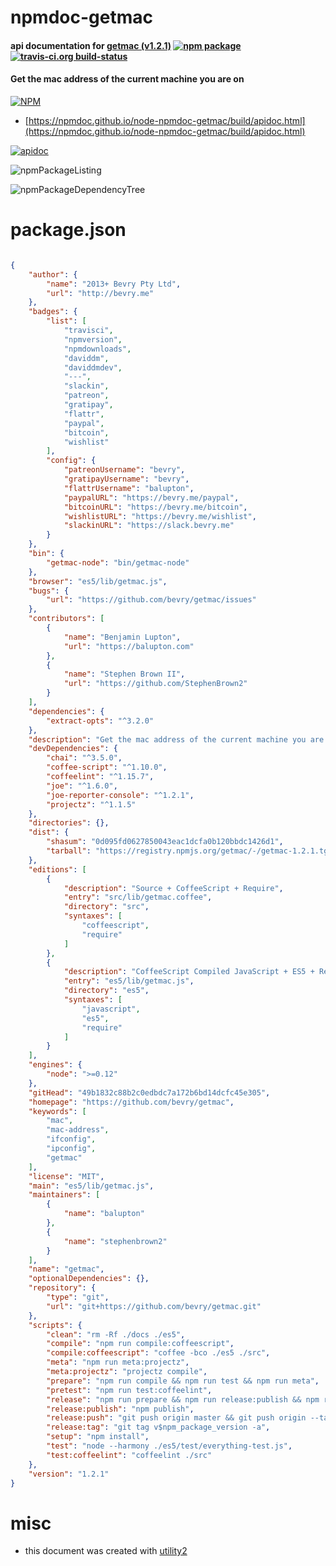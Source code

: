 # npmdoc-getmac

#### api documentation for  [getmac (v1.2.1)](https://github.com/bevry/getmac)  [![npm package](https://img.shields.io/npm/v/npmdoc-getmac.svg?style=flat-square)](https://www.npmjs.org/package/npmdoc-getmac) [![travis-ci.org build-status](https://api.travis-ci.org/npmdoc/node-npmdoc-getmac.svg)](https://travis-ci.org/npmdoc/node-npmdoc-getmac)

#### Get the mac address of the current machine you are on

[![NPM](https://nodei.co/npm/getmac.png?downloads=true&downloadRank=true&stars=true)](https://www.npmjs.com/package/getmac)

- [https://npmdoc.github.io/node-npmdoc-getmac/build/apidoc.html](https://npmdoc.github.io/node-npmdoc-getmac/build/apidoc.html)

[![apidoc](https://npmdoc.github.io/node-npmdoc-getmac/build/screenCapture.buildCi.browser.%252Ftmp%252Fbuild%252Fapidoc.html.png)](https://npmdoc.github.io/node-npmdoc-getmac/build/apidoc.html)

![npmPackageListing](https://npmdoc.github.io/node-npmdoc-getmac/build/screenCapture.npmPackageListing.svg)

![npmPackageDependencyTree](https://npmdoc.github.io/node-npmdoc-getmac/build/screenCapture.npmPackageDependencyTree.svg)



# package.json

```json

{
    "author": {
        "name": "2013+ Bevry Pty Ltd",
        "url": "http://bevry.me"
    },
    "badges": {
        "list": [
            "travisci",
            "npmversion",
            "npmdownloads",
            "daviddm",
            "daviddmdev",
            "---",
            "slackin",
            "patreon",
            "gratipay",
            "flattr",
            "paypal",
            "bitcoin",
            "wishlist"
        ],
        "config": {
            "patreonUsername": "bevry",
            "gratipayUsername": "bevry",
            "flattrUsername": "balupton",
            "paypalURL": "https://bevry.me/paypal",
            "bitcoinURL": "https://bevry.me/bitcoin",
            "wishlistURL": "https://bevry.me/wishlist",
            "slackinURL": "https://slack.bevry.me"
        }
    },
    "bin": {
        "getmac-node": "bin/getmac-node"
    },
    "browser": "es5/lib/getmac.js",
    "bugs": {
        "url": "https://github.com/bevry/getmac/issues"
    },
    "contributors": [
        {
            "name": "Benjamin Lupton",
            "url": "https://balupton.com"
        },
        {
            "name": "Stephen Brown II",
            "url": "https://github.com/StephenBrown2"
        }
    ],
    "dependencies": {
        "extract-opts": "^3.2.0"
    },
    "description": "Get the mac address of the current machine you are on",
    "devDependencies": {
        "chai": "^3.5.0",
        "coffee-script": "^1.10.0",
        "coffeelint": "^1.15.7",
        "joe": "^1.6.0",
        "joe-reporter-console": "^1.2.1",
        "projectz": "^1.1.5"
    },
    "directories": {},
    "dist": {
        "shasum": "0d095fd0627850043eac1dcfa0b120bbdc1426d1",
        "tarball": "https://registry.npmjs.org/getmac/-/getmac-1.2.1.tgz"
    },
    "editions": [
        {
            "description": "Source + CoffeeScript + Require",
            "entry": "src/lib/getmac.coffee",
            "directory": "src",
            "syntaxes": [
                "coffeescript",
                "require"
            ]
        },
        {
            "description": "CoffeeScript Compiled JavaScript + ES5 + Require",
            "entry": "es5/lib/getmac.js",
            "directory": "es5",
            "syntaxes": [
                "javascript",
                "es5",
                "require"
            ]
        }
    ],
    "engines": {
        "node": ">=0.12"
    },
    "gitHead": "49b1832c88b2c0edbdc7a172b6bd14dcfc45e305",
    "homepage": "https://github.com/bevry/getmac",
    "keywords": [
        "mac",
        "mac-address",
        "ifconfig",
        "ipconfig",
        "getmac"
    ],
    "license": "MIT",
    "main": "es5/lib/getmac.js",
    "maintainers": [
        {
            "name": "balupton"
        },
        {
            "name": "stephenbrown2"
        }
    ],
    "name": "getmac",
    "optionalDependencies": {},
    "repository": {
        "type": "git",
        "url": "git+https://github.com/bevry/getmac.git"
    },
    "scripts": {
        "clean": "rm -Rf ./docs ./es5",
        "compile": "npm run compile:coffeescript",
        "compile:coffeescript": "coffee -bco ./es5 ./src",
        "meta": "npm run meta:projectz",
        "meta:projectz": "projectz compile",
        "prepare": "npm run compile && npm run test && npm run meta",
        "pretest": "npm run test:coffeelint",
        "release": "npm run prepare && npm run release:publish && npm run release:tag && npm run release:push",
        "release:publish": "npm publish",
        "release:push": "git push origin master && git push origin --tags",
        "release:tag": "git tag v$npm_package_version -a",
        "setup": "npm install",
        "test": "node --harmony ./es5/test/everything-test.js",
        "test:coffeelint": "coffeelint ./src"
    },
    "version": "1.2.1"
}
```



# misc
- this document was created with [utility2](https://github.com/kaizhu256/node-utility2)
